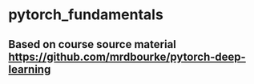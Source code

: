 # pytorch_fundamentals

## Based on course source material https://github.com/mrdbourke/pytorch-deep-learning
